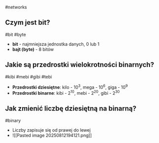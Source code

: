 #networks

## Czym jest bit?
#bit #byte 
- **bit** - najmniejsza jednostka danych, 0 lub 1
- **bajt (byte)** - 8 bitów

## Jakie są przedrostki wielokrotności binarnych?
#kibi #mebi #gibi #tebi
- **Przedrostki dziesiętne**: kilo - 10<sup>3</sup>, mega - 10<sup>6</sup>, giga - 10<sup>9</sup>
- **Przedrostki binarne**: kibi - 2<sup>10</sup>, mebi - 2<sup>20</sup>, gibi - 2<sup>30</sup>

## Jak zmienić liczbę dziesiętną na binarną?
#binary
- Liczby zapisuje się od prawej do lewej
- ![[Pasted image 20250812194121.png]]